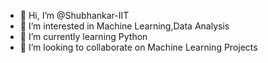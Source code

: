 - 👋 Hi, I’m @Shubhankar-IIT
- 👀 I’m interested in Machine Learning,Data Analysis
- 🌱 I’m currently learning Python
- 💞️ I’m looking to collaborate on Machine Learning Projects

<!---
Shubhankar-IIT/Shubhankar-IIT is a ✨ special ✨ repository because its `README.md` (this file) appears on your GitHub profile.
You can click the Preview link to take a look at your changes.
--->
